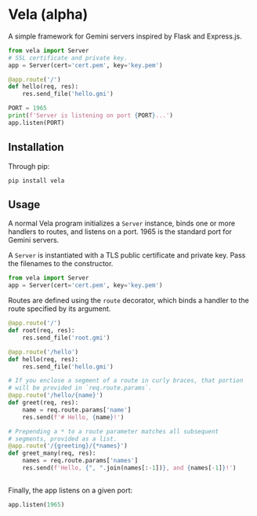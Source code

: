 # Vela (alpha)
A simple framework for Gemini servers inspired by Flask and Express.js.

```python
from vela import Server
# SSL certificate and private key.
app = Server(cert='cert.pem', key='key.pem')

@app.route('/')
def hello(req, res):
    res.send_file('hello.gmi')

PORT = 1965
print(f'Server is listening on port {PORT}...')
app.listen(PORT)
```

## Installation

Through pip:
```shell
pip install vela
```

## Usage

A normal Vela program initializes a `Server` instance, binds one or more handlers to routes, and listens on a port. 1965 is the standard port for Gemini servers.

A `Server` is instantiated with a TLS public certificate and private key. Pass the filenames to the constructor.
```python
from vela import Server
app = Server(cert='cert.pem', key='key.pem')
```

Routes are defined using the `route` decorator, which binds a handler to the route specified by its argument.
```python
@app.route('/')
def root(req, res):
    res.send_file('root.gmi')

@app.route('/hello')
def hello(req, res):
    res.send_file('hello.gmi')

# If you enclose a segment of a route in curly braces, that portion
# will be provided in `req.route.params`.
@app.route('/hello/{name}')
def greet(req, res):
    name = req.route.params['name']
    res.send(f'# Hello, {name}!')

# Prepending a * to a route parameter matches all subsequent
# segments, provided as a list.
@app.route('/{greeting}/{*names}')
def greet_many(req, res):
    names = req.route.params['names']
    res.send(f'Hello, {", ".join(names[:-1])}, and {names[-1]}!')
        
```

Finally, the app listens on a given port:
```python
app.listen(1965)
```
